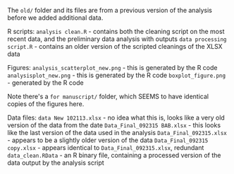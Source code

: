 
The `old/` folder and its files are from a previous version of the analysis before we added additional data.

R scripts:
`analysis clean.R` - contains both the cleaning script on the most recent data, and the preliminary data analysis with outputs
`data processing script.R` - contains an older version of the scripted cleanings of the XLSX data

Figures:
`analysis_scatterplot_new.png` - this is generated by the R code
`analysisplot_new.png` - this is generated by the R code
`boxplot_figure.png` - generated by the R code

Note there's a `for manuscript/` folder, which SEEMS to have identical copies of the figures here.

Data files:
`data New 102113.xlsx` - no idea what this is, looks like a very old version of the data from the date
`Data_Final_092315 BAB.xlsx` - this looks like the last version of the data used in the analysis
`Data_Final_092315.xlsx` - appears to be a slightly older version of the data
`Data_Final_092315 copy.xlsx` - appears identical to `Data_Final_092315.xlsx`, redundant
`data_clean.RData` - an R binary file, containing a processed version of the data output by the analysis script